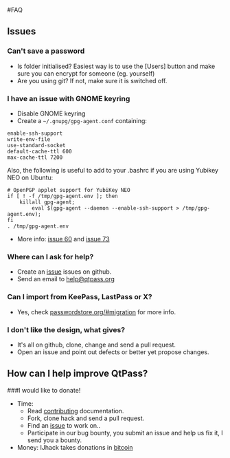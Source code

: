 #FAQ

## Issues

### Can't save a password
* Is folder initialised? Easiest way is to use the [Users] button and make sure you can encrypt for someone (eg. yourself)
* Are you using git? If not, make sure it is switched off.

### I have an issue with GNOME keyring
* Disable GNOME keyring
* Create a `~/.gnupg/gpg-agent.conf` containing:
```
enable-ssh-support
write-env-file
use-standard-socket
default-cache-ttl 600
max-cache-ttl 7200
```

Also, the following is useful to add to your .bashrc if you are using Yubikey NEO on Ubuntu:

```
# OpenPGP applet support for YubiKey NEO
if [ ! -f /tmp/gpg-agent.env ]; then
    killall gpg-agent;
        eval $(gpg-agent --daemon --enable-ssh-support > /tmp/gpg-agent.env);
fi
. /tmp/gpg-agent.env
```

* More info: [issue 60](https://github.com/IJHack/qtpass/issues/60) and [issue 73](https://github.com/IJHack/qtpass/issues/73)

### Where can I ask for help?
* Create an [issue](https://github.com/IJHack/qtpass/) issues on github.
* Send an email to [help@qtpass.org](help@qtpass.org)

### Can I import from KeePass, LastPass or X?
* Yes, check [passwordstore.org/#migration](http://www.passwordstore.org/#migration) for more info.

### I don't like the design, what gives?
* It's all on github, clone, change and send a pull request.
* Open an issue and point out defects or better yet propose changes.

## How can I help improve QtPass?


###I would like to donate!

* Time:
  * Read [contributing](CONTRIBUTING.md) documentation.
  * Fork, clone hack and send a pull request.
  * Find an [issue](https://github.com/IJHack/qtpass/issues) to work on..
  * Participate in our bug bounty, you submit an issue and help us fix it, I send you a bounty.
* Money:
IJhack takes donations in [bitcoin](https://blockchain.info/address/146dqz8zXn9iNZMv5s7JVqwZKjrmumHBfb)
